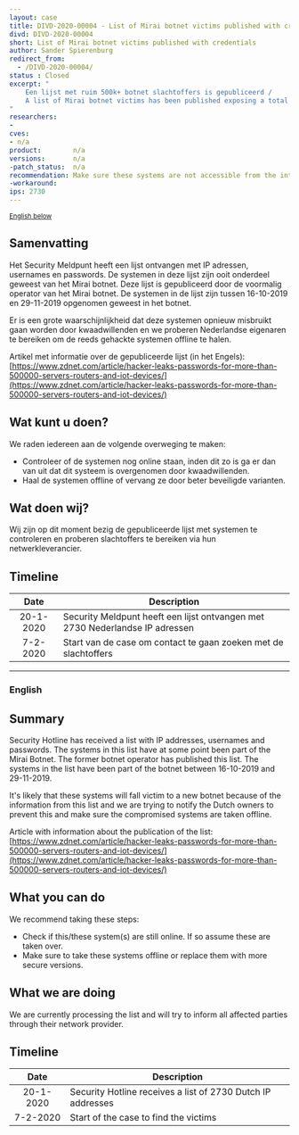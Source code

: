 ```yaml
---
layout: case
title: DIVD-2020-00004 - List of Mirai botnet victims published with credentials 
divd: DIVD-2020-00004
short: List of Mirai botnet victims published with credentials
author: Sander Spierenburg
redirect_from:
  - /DIVD-2020-00004/
status : Closed
excerpt: "
	Een lijst met ruim 500k+ botnet slachtoffers is gepubliceerd / 
	A list of Mirai botnet victims has been published exposing a total of 500K+ systems 
"
researchers:
-
cves:
- n/a
product:        n/a
versions:       n/a
-patch_status:	n/a
recommendation: Make sure these systems are not accessible from the internet.	
-workaround:			
ips: 2730
---
```

<p>
	<small><a href='{{ page.url }}#english'>English below</a></small>
</p>

## Samenvatting

Het Security Meldpunt heeft een lijst ontvangen met IP adressen, usernames en passwords. De systemen in deze lijst zijn ooit onderdeel geweest van het Mirai botnet. Deze lijst is gepubliceerd door de voormalig operator van het Mirai botnet. De systemen in de lijst zijn tussen 16-10-2019 en 29-11-2019 opgenomen geweest in het botnet.  

Er is een grote waarschijnlijkheid dat deze systemen opnieuw misbruikt gaan worden door kwaadwillenden en we proberen Nederlandse eigenaren te bereiken om de reeds gehackte systemen offline te halen. 

Artikel met informatie over de gepubliceerde lijst (in het Engels): [https://www.zdnet.com/article/hacker-leaks-passwords-for-more-than-500000-servers-routers-and-iot-devices/](https://www.zdnet.com/article/hacker-leaks-passwords-for-more-than-500000-servers-routers-and-iot-devices/)

## Wat kunt u doen?

We raden iedereen aan de volgende overweging te maken:
* Controleer of de systemen nog online staan, inden dit zo is ga er dan van uit dat dit systeem is overgenomen door kwaadwillenden. 
* Haal de systemen offline of vervang ze door beter beveiligde varianten.

## Wat doen wij?

Wij zijn op dit moment bezig de gepubliceerde lijst met systemen te controleren en proberen slachtoffers te bereiken via hun netwerkleverancier. 

## Timeline

| Date  | Description |
|:-----:|-------------|
| 20-1-2020 | Security Meldpunt heeft een lijst ontvangen met 2730 Nederlandse IP adressen 
| 7-2-2020 | Start van de case om contact te gaan zoeken met de slachtoffers |  


<hr>

### English

## Summary

Security Hotline has received a list with IP addresses, usernames and passwords. The systems in this list have at some point been part of the Mirai Botnet. The former botnet operator has published this list. The systems in the list have been part of the botnet between 16-10-2019 and 29-11-2019.  

It's likely that these systems will fall victim to a new botnet because of the information from this list and we are trying to notify the Dutch owners to prevent this and make sure the compromised systems are taken offline.

Article with information about the publication of the list: [https://www.zdnet.com/article/hacker-leaks-passwords-for-more-than-500000-servers-routers-and-iot-devices/](https://www.zdnet.com/article/hacker-leaks-passwords-for-more-than-500000-servers-routers-and-iot-devices/)

## What you can do

We recommend taking these steps:

* Check if this/these system(s) are still online. If so assume these are taken over.  
* Make sure to take these systems offline or replace them with more secure versions.

## What we are doing

We are currently processing the list and will try to inform all affected parties through their network provider.

## Timeline

| Date  | Description |
|:-----:|-------------|
| 20-1-2020 | Security Hotline receives a list of 2730 Dutch IP addresses 
| 7-2-2020 | Start of the case to find the victims |  
